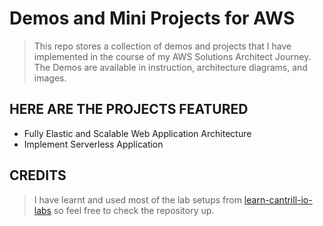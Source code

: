 # Demos and Mini Projects for AWS


> This repo stores a collection of demos and projects that I have implemented in the course of my AWS Solutions Architect Journey. The Demos are available in instruction, architecture diagrams, and images.

## HERE ARE THE PROJECTS FEATURED
* Fully Elastic and Scalable Web Application Architecture
* Implement Serverless Application

## CREDITS
> I have learnt and used most of the lab setups from [learn-cantrill-io-labs](https://github.com/acantril/learn-cantrill-io-labs) so feel free to check the repository up.
